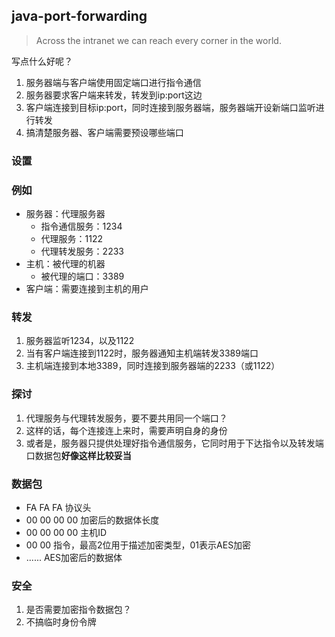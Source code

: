 ## java-port-forwarding
> Across the intranet we can reach every corner in the world.

写点什么好呢？
1. 服务器端与客户端使用固定端口进行指令通信
2. 服务器要求客户端来转发，转发到ip:port这边
3. 客户端连接到目标ip:port，同时连接到服务器端，服务器端开设新端口监听进行转发
4. 搞清楚服务器、客户端需要预设哪些端口

### 设置


### 例如
* 服务器：代理服务器
    * 指令通信服务：1234
    * 代理服务：1122
    * 代理转发服务：2233
* 主机：被代理的机器
    * 被代理的端口：3389
* 客户端：需要连接到主机的用户


### 转发
1. 服务器监听1234，以及1122
2. 当有客户端连接到1122时，服务器通知主机端转发3389端口
3. 主机端连接到本地3389，同时连接到服务器端的2233（或1122）

### 探讨
1. 代理服务与代理转发服务，要不要共用同一个端口？
2. 这样的话，每个连接连上来时，需要声明自身的身份
3. 或者是，服务器只提供处理好指令通信服务，它同时用于下达指令以及转发端口数据包**好像这样比较妥当**

### 数据包
* FA FA FA 协议头
* 00 00 00 00 加密后的数据体长度
* 00 00 00 00 主机ID
* 00 00 指令，最高2位用于描述加密类型，01表示AES加密
* ...... AES加密后的数据体

### 安全
1. 是否需要加密指令数据包？
2. 不搞临时身份令牌

